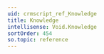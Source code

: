 ```yaml
---
uid: crmscript_ref_Knowledge
title: Knowledge
intellisense: Void.Knowledge
sortOrder: 454
so.topic: reference
---
```

